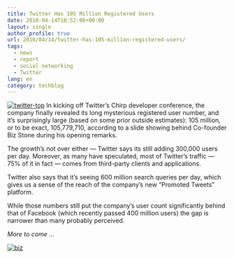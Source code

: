 ```yaml
---
title: Twitter Has 105 Million Registered Users
date: 2010-04-14T18:52:00+00:00
layout: single
author_profile: true
url: 2010/04/14/twitter-has-105-million-registered-users/
tags:
  - news
  - report
  - social networking
  - Twitter
lang: en
category: techblog
---
```

[![twitter-top](http://lh3.ggpht.com/_vaUVXcmC3OI/S8YH3E2QOKI/AAAAAAAAB8A/idmGeQ_KXa4/twitter-top_thumb%5B3%5D.png?imgmax=800 "twitter-top")](http://lh6.ggpht.com/_vaUVXcmC3OI/S8YH038wxhI/AAAAAAAAB78/FfZcaTE6Ngg/s1600-h/twitter-top%5B5%5D.png) In kicking off Twitter’s Chirp developer conference, the company finally revealed its long mysterious registered user number, and it’s surprisingly large (based on some prior outside estimates): 105 million, or to be exact, 105,779,710, according to a slide showing behind Co-founder Biz Stone during his opening remarks. 

The growth’s not over either — Twitter says its still adding 300,000 users per day. Moreover, as many have speculated, most of Twitter’s traffic — 75% of it in fact — comes from third-party clients and applications. 

Twitter also says that it’s seeing 600 million search queries per day, which gives us a sense of the reach of the company’s new “Promoted Tweets” platform. 

While those numbers still put the company’s user count significantly behind that of Facebook (which recently passed 400 million users) the gap is narrower than many probably perceived. 

_More to come …_ 

[![biz](http://lh4.ggpht.com/_vaUVXcmC3OI/S8YH7haT6CI/AAAAAAAAB8I/8yjyrEcTpRg/biz_thumb%5B2%5D.jpg?imgmax=800 "biz")](http://lh4.ggpht.com/_vaUVXcmC3OI/S8YH5LzN8SI/AAAAAAAAB8E/WKAUxkU3ccM/s1600-h/biz%5B4%5D.jpg)